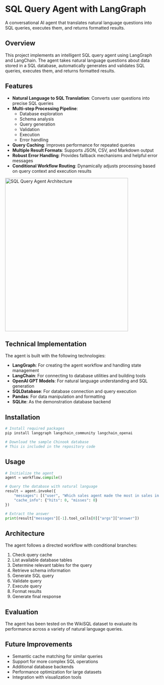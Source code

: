 # SQL Query Agent with LangGraph

A conversational AI agent that translates natural language questions into SQL queries, executes them, and returns formatted results.

## Overview

This project implements an intelligent SQL query agent using LangGraph and LangChain. The agent takes natural language questions about data stored in a SQL database, automatically generates and validates SQL queries, executes them, and returns formatted results.

## Features

- **Natural Language to SQL Translation**: Converts user questions into precise SQL queries
- **Multi-step Processing Pipeline**: 
  - Database exploration
  - Schema analysis
  - Query generation
  - Validation
  - Execution
  - Error handling
- **Query Caching**: Improves performance for repeated queries
- **Multiple Result Formats**: Supports JSON, CSV, and Markdown output
- **Robust Error Handling**: Provides fallback mechanisms and helpful error messages
- **Conditional Workflow Routing**: Dynamically adjusts processing based on query context and execution results

<img src="https://github.com/user-attachments/assets/f864eeb7-cb8a-4b52-91cb-3242122a20cc" width="400" height="500" alt="SQL Query Agent Architecture">

## Technical Implementation

The agent is built with the following technologies:
- **LangGraph**: For creating the agent workflow and handling state management
- **LangChain**: For connecting to database utilities and building tools
- **OpenAI GPT Models**: For natural language understanding and SQL generation
- **SQLDatabase**: For database connection and query execution
- **Pandas**: For data manipulation and formatting
- **SQLite**: As the demonstration database backend

## Installation

```bash
# Install required packages
pip install langgraph langchain_community langchain_openai

# Download the sample Chinook database
# This is included in the repository code
```

## Usage

```python
# Initialize the agent
agent = workflow.compile()

# Query the database with natural language
result = agent.invoke({
    "messages": [("user", "Which sales agent made the most in sales in 2009?")],
    "cache_info": {"hits": 0, "misses": 0}
})

# Extract the answer
print(result["messages"][-1].tool_calls[0]["args"]["answer"])
```

## Architecture

The agent follows a directed workflow with conditional branches:
1. Check query cache
2. List available database tables
3. Determine relevant tables for the query
4. Retrieve schema information
5. Generate SQL query
6. Validate query
7. Execute query
8. Format results
9. Generate final response

## Evaluation

The agent has been tested on the WikiSQL dataset to evaluate its performance across a variety of natural language queries.

## Future Improvements

- Semantic cache matching for similar queries
- Support for more complex SQL operations
- Additional database backends
- Performance optimization for large datasets
- Integration with visualization tools
